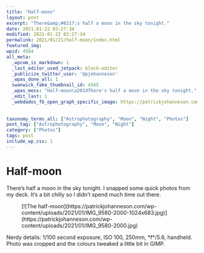 ```yaml
---
title: "Half-moon"
layout: post
excerpt: "There&amp;#8217;s half a moon in the sky tonight."
date: 2021-01-22 03:27:34
modified: 2021-01-22 03:27:34
permalink: 2021/01/21/half-moon/index.html
featured_img: 
wpid: 4564
all_meta: 
  _wpcom_is_markdown: 1
  _last_editor_used_jetpack: block-editor
  _publicize_twitter_user: '@pjohanneson'
  _wpas_done_all: 1
  swanwick_fake_thumbnail_id: 4565
  _wpas_mess: "Half-moon\u2014There's half a moon in the sky tonight."
  _edit_last: 1
  _webdados_fb_open_graph_specific_image: https://patrickjohanneson.com/wp-content/uploads/2021/01/IMG_9580-2000.jpg
  
  
taxonomy_terms_all: ["Astrophotography", "Moon", "Night", "Photos"]
post_tag: ["Astrophotography", "Moon", "Night"]
category: ["Photos"]
tags: post
include_wp_css: 1
---
```


# Half-moon

There’s half a moon in the sky tonight. I snapped some quick photos from my deck. It’s a bit chilly so I didn’t spend much time out there.

<figure class="wp-block-image size-large">[![The half-moon](https://patrickjohanneson.com/wp-content/uploads/2021/01/IMG_9580-2000-1024x683.jpg)](https://patrickjohanneson.com/wp-content/uploads/2021/01/IMG_9580-2000.jpg)</figure>Nerdy details: 1/100 second exposure, ISO 100, 250mm, *f*/5.6, handheld. Photo was cropped and the colours tweaked a little bit in GIMP.